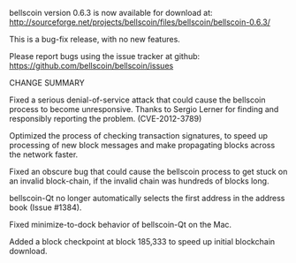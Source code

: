 bellscoin version 0.6.3 is now available for download at:
  http://sourceforge.net/projects/bellscoin/files/bellscoin/bellscoin-0.6.3/

This is a bug-fix release, with no new features.

Please report bugs using the issue tracker at github:
  https://github.com/bellscoin/bellscoin/issues

CHANGE SUMMARY

Fixed a serious denial-of-service attack that could cause the
bellscoin process to become unresponsive. Thanks to Sergio Lerner
for finding and responsibly reporting the problem. (CVE-2012-3789)

Optimized the process of checking transaction signatures, to
speed up processing of new block messages and make propagating
blocks across the network faster.

Fixed an obscure bug that could cause the bellscoin process to get
stuck on an invalid block-chain, if the invalid chain was
hundreds of blocks long.

bellscoin-Qt no longer automatically selects the first address
in the address book (Issue #1384).

Fixed minimize-to-dock behavior of bellscoin-Qt on the Mac.

Added a block checkpoint at block 185,333 to speed up initial
blockchain download.
